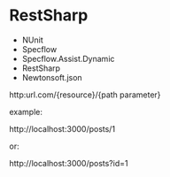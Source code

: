 # RestSharp

- NUnit
- Specflow
- Specflow.Assist.Dynamic
- RestSharp
- Newtonsoft.json

http:url.com/{resource}/{path parameter}

example:

http://localhost:3000/posts/1

or:

http://localhost:3000/posts?id=1
